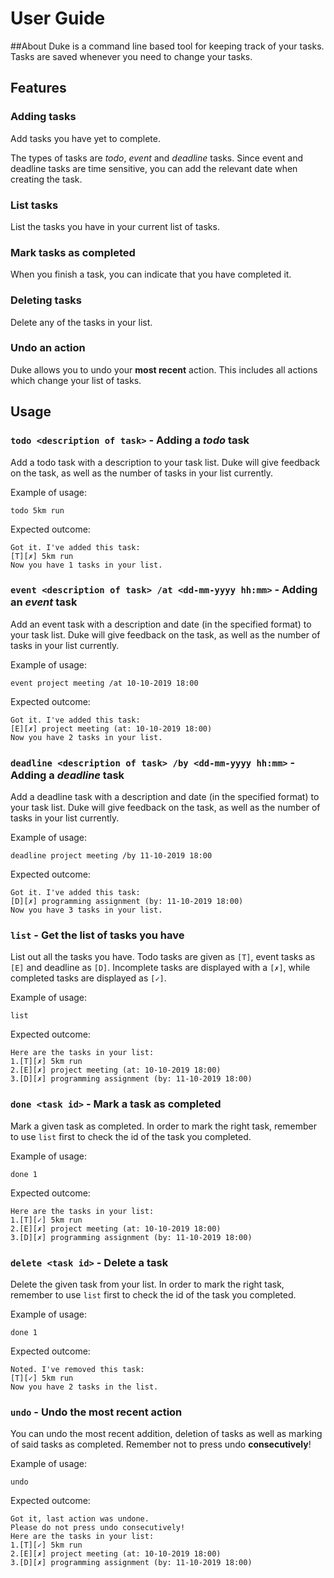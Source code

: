 # User Guide

##About
Duke is a command line based tool for keeping
track of your tasks. Tasks are saved whenever
you need to change your tasks.

## Features 

### Adding tasks
Add tasks you have yet to complete.
 
The types of tasks are *todo*, *event* and *deadline*
tasks. Since event and deadline tasks are time sensitive, you
can add the relevant date when creating the task.

### List tasks
List the tasks you have in your current list 
of tasks.

### Mark tasks as completed
When you finish a task, you can indicate that 
you have completed it.

### Deleting tasks
Delete any of the tasks in your list.

### Undo an action
Duke allows you to undo your **most recent** action.
This includes all actions which change your list
of tasks.


## Usage

### `todo <description of task>` - Adding a *todo* task

Add a todo task with a description to your task list. Duke will
give feedback on the task, as well as the 
number of tasks in your list currently.

Example of usage: 

`todo 5km run`

Expected outcome:

```
Got it. I've added this task:
[T][✗] 5km run
Now you have 1 tasks in your list.
```


### `event <description of task> /at <dd-mm-yyyy hh:mm>` - Adding an *event* task

Add an event task with a description and date (in the
specified format) to your task list. Duke will
give feedback on the task, as well as the 
number of tasks in your list currently.

Example of usage: 

`event project meeting /at 10-10-2019 18:00`

Expected outcome:

```
Got it. I've added this task:
[E][✗] project meeting (at: 10-10-2019 18:00)
Now you have 2 tasks in your list.
```

### `deadline <description of task> /by <dd-mm-yyyy hh:mm>` - Adding a *deadline* task

Add a deadline task with a description and date (in the
specified format) to your task list. Duke will
give feedback on the task, as well as the 
number of tasks in your list currently.

Example of usage: 

`deadline project meeting /by 11-10-2019 18:00`

Expected outcome:

```
Got it. I've added this task:
[D][✗] programming assignment (by: 11-10-2019 18:00)
Now you have 3 tasks in your list.
```

### `list` - Get the list of tasks you have

List out all the tasks you have. Todo tasks are given as `[T]`, event tasks as `[E]` and deadline as `[D]`. 
Incomplete tasks are displayed with a `[✗]`, while completed tasks are displayed as `[✓]`.

Example of usage:

`list`

Expected outcome:

```$xslt
Here are the tasks in your list:
1.[T][✗] 5km run
2.[E][✗] project meeting (at: 10-10-2019 18:00)
3.[D][✗] programming assignment (by: 11-10-2019 18:00)
```
### `done <task id>` - Mark a task as completed

Mark a given task as completed. In order to mark the right task, remember to use `list` first to check the id
of the task you completed.

Example of usage:

`done 1`

Expected outcome:

```$xslt
Here are the tasks in your list:
1.[T][✓] 5km run
2.[E][✗] project meeting (at: 10-10-2019 18:00)
3.[D][✗] programming assignment (by: 11-10-2019 18:00)
```
### `delete <task id>` - Delete a task

Delete the given task from your list. In order to mark the right task, remember to use `list` first to check the id
of the task you completed.

Example of usage:

`done 1`

Expected outcome:

```$xslt
Noted. I've removed this task:
[T][✓] 5km run
Now you have 2 tasks in the list.
```
### `undo` - Undo the most recent action

You can undo the most recent addition, deletion of tasks as well as marking of said tasks as completed.
Remember not to press undo **consecutively**!

Example of usage:

`undo`

Expected outcome:

```$xslt
Got it, last action was undone.
Please do not press undo consecutively!
Here are the tasks in your list:
1.[T][✓] 5km run
2.[E][✗] project meeting (at: 10-10-2019 18:00)
3.[D][✗] programming assignment (by: 11-10-2019 18:00)
```
